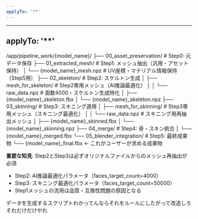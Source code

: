 ```yaml
---
applyTo: '**'
---
```

---
applyTo: '**'
---

/app/pipeline_work/{model_name}/
├── 00_asset_preservation/     # Step0: 元データ保存
├── 01_extracted_mesh/         # Step1: メッシュ抽出（汎用・アセット保持）
│   └── {model_name}_mesh.npz   # UV座標・マテリアル情報保持（Step5用）
├── 02_skeleton/               # Step2: スケルトン生成
│   ├── mesh_for_skeleton/     # Step2専用メッシュ（AI推論最適化）
│   │   └── raw_data.npz       # 面数4000・スケルトン生成特化
│   ├── {model_name}_skeleton.fbx
│   └── {model_name}_skeleton.npz
├── 03_skinning/               # Step3: スキニング適用
│   ├── mesh_for_skinning/     # Step3専用メッシュ（スキニング最適化）
│   │   └── raw_data.npz       # スキニング用再抽出メッシュ
│   ├── {model_name}_skinned.fbx
│   └── {model_name}_skinning.npz
├── 04_merge/                  # Step4: 骨・スキン統合
│   └── {model_name}_merged.fbx
└── 05_blender_integration/    # Step5: 最終成果物
    └── {model_name}_final.fbx ← これがユーザーが求める成果物

**重要な知見**: Step2とStep3は必ずオリジナルファイルからのメッシュ再抽出が必須
- Step2: AI推論最適化パラメータ（faces_target_count=4000）
- Step3: スキニング最適化パラメータ（faces_target_count=50000）
- Step1メッシュの流用は品質・互換性問題の原因となる

データを生成するスクリプトわかってんならそれをルールにしたがって改造しろ
それだけだけやれ